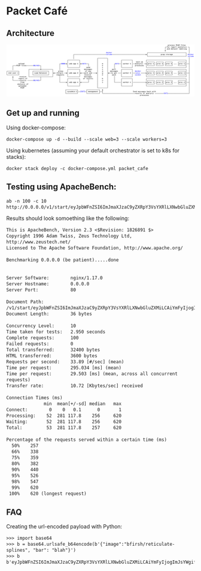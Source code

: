 # Packet Café

## Architecture
<img src="/docs/img/packet_cafe_diagram.png"/>

## Get up and running

Using docker-compose:
```
docker-compose up -d --build --scale web=3 --scale workers=3
```

Using kubernetes (assuming your default orchestrator is set to k8s for stacks):
```
docker stack deploy -c docker-compose.yml packet_cafe
```

## Testing using ApacheBench:

```
ab -n 100 -c 10 http://0.0.0.0/v1/start/eyJpbWFnZSI6ImJmaXJzaC9yZXRpY3VsYXRlLXNwbGluZXMiLCAiYmFyIjogImJsYWgifQ==
```

Results should look somoething like the following:
```
This is ApacheBench, Version 2.3 <$Revision: 1826891 $>
Copyright 1996 Adam Twiss, Zeus Technology Ltd, http://www.zeustech.net/
Licensed to The Apache Software Foundation, http://www.apache.org/

Benchmarking 0.0.0.0 (be patient).....done


Server Software:        nginx/1.17.0
Server Hostname:        0.0.0.0
Server Port:            80

Document Path:          /v1/start/eyJpbWFnZSI6ImJmaXJzaC9yZXRpY3VsYXRlLXNwbGluZXMiLCAiYmFyIjogImJsYWgifQ==
Document Length:        36 bytes

Concurrency Level:      10
Time taken for tests:   2.950 seconds
Complete requests:      100
Failed requests:        0
Total transferred:      32400 bytes
HTML transferred:       3600 bytes
Requests per second:    33.89 [#/sec] (mean)
Time per request:       295.034 [ms] (mean)
Time per request:       29.503 [ms] (mean, across all concurrent requests)
Transfer rate:          10.72 [Kbytes/sec] received

Connection Times (ms)
              min  mean[+/-sd] median   max
Connect:        0    0   0.1      0       1
Processing:    52  281 117.8    256     620
Waiting:       52  281 117.8    256     620
Total:         53  281 117.8    257     620

Percentage of the requests served within a certain time (ms)
  50%    257
  66%    338
  75%    359
  80%    382
  90%    440
  95%    526
  98%    547
  99%    620
 100%    620 (longest request)
```

## FAQ

Creating the url-encoded payload with Python:
```
>>> import base64
>>> b = base64.urlsafe_b64encode(b'{"image":"bfirsh/reticulate-splines", "bar": "blah"}')
>>> b
b'eyJpbWFnZSI6ImJmaXJzaC9yZXRpY3VsYXRlLXNwbGluZXMiLCAiYmFyIjogImJsYWgifQ=='
```
